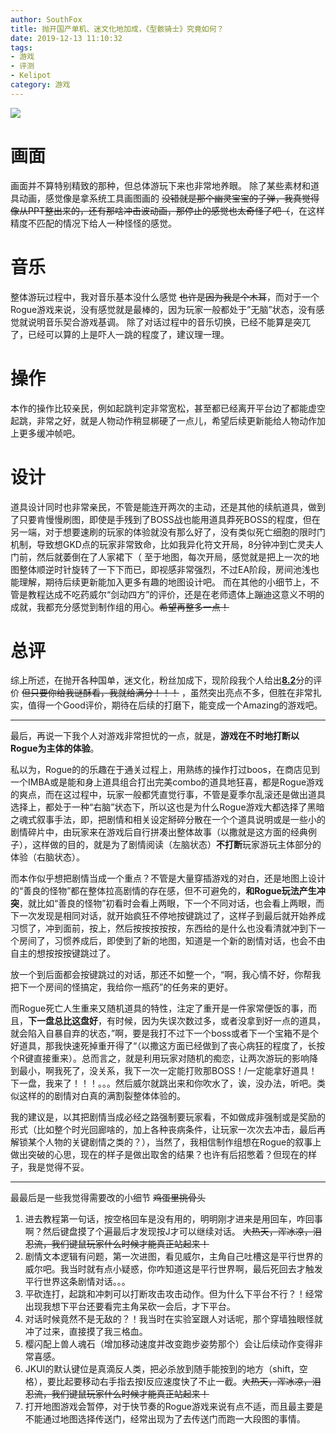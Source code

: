 ```yaml
---
author: SouthFox
title: 抛开国产单机、迷文化地加成，《型骸骑士》究竟如何？
date: 2019-12-13 11:10:32
tags:
- 游戏
- 评测
- Kelipot
category: 游戏
---
```


![](https://w3s.link/ipfs/QmQ7WnER7VBet178Mmb5oEjKEuguuhoY5C7cGETJPaSsim)

<!--more-->

# 画面

画面并不算特别精致的那种，但总体游玩下来也非常地养眼。
除了某些素材和道具动画，感觉像是拿系统工具画图画的 <s><del>没错就是那个幽灵宝宝的子弹，我真觉得像从PPT整出来的，还有那啥冲击波动画，那停止的感觉也太奇怪了吧（</del></s>，在这样精度不匹配的情况下给人一种怪怪的感觉。

# 音乐

整体游玩过程中，我对音乐基本没什么感觉 <s>也许是因为我是个木耳</s>，而对于一个Rogue游戏来说，没有感觉就是最棒的，因为玩家一般都处于”无脑”状态，没有感觉就说明音乐契合游戏基调。
除了对话过程中的音乐切换，已经不能算是突兀了，已经可以算的上是吓人一跳的程度了，建议理一理。

# 操作

本作的操作比较亲民，例如起跳判定非常宽松，甚至都已经离开平台边了都能虚空起跳，非常之好，就是人物动作稍显梆硬了一点儿，希望后续更新能给人物动作加上更多缓冲帧吧。

# 设计

道具设计同时也非常亲民，不管是能连开两次的主动，还是其他的续航道具，做到了只要肯慢慢刷图，即使是手残到了BOSS战也能用道具莽死BOSS的程度，但在另一端，对于想要速刷的玩家的体验就没有那么好了，没有类似死亡细胞的限时门机制，导致想GKD点的玩家非常致命，比如我异化符文开局，8分钟冲到亡灵夫人门前，然后就萎倒在了人家裙下（
至于地图，每次开局，感觉就是把上一次的地图整体顺逆时针旋转了一下下而已，即视感非常强烈，不过EA阶段，房间池浅也能理解，期待后续更新能加入更多有趣的地图设计吧。
而在其他的小细节上，不管是教程达成不吃药威尔“剑动四方”的评价，还是在老师遗体上蹦迪这意义不明的成就，我都充分感觉到制作组的用心。<s>希望再整多一点！</s>

# 总评

综上所述，在抛开各种国单，迷文化，粉丝加成下，现阶段我个人给出<u><strong>8.2</strong></u>分的评价 <s>但只要你给我谜酥看，我就给满分！！！</s> ，虽然突出亮点不多，但胜在非常扎实，值得一个Good评价，期待在后续的打磨下，能变成一个Amazing的游戏吧。

<hr />
最后，再说一下我个人对游戏非常担忧的一点，就是，<strong>游戏在不时地打断以Rogue为主体的体验</strong>。

私以为，Rogue的的乐趣在于通关过程上，用熟练的操作打过boos，在商店见到一个IMBA或是能和身上道具组合打出完美combo的道具地狂喜，都是Rogue游戏的爽点，而在这过程中，玩家一般都凭直觉行事，不管是夏季尔乱滚还是做出道具选择上，都处于一种“右脑”状态下，所以这也是为什么Rogue游戏大都选择了黑暗之魂式叙事手法，即，把剧情和相关设定掰碎分散在一个个道具说明或是一些小的剧情碎片中，由玩家来在游戏后自行拼凑出整体故事（以撒就是这方面的经典例子），这样做的目的，就是为了剧情阅读（左脑状态）<strong>不打断</strong>玩家游玩主体部分的体验（右脑状态）。

而本作似乎想把剧情当成一个重点？不管是大量穿插游戏的对白，还是地图上设计的“善良的怪物”都在整体拉高剧情的存在感，但不可避免的，<strong>和Rogue玩法产生冲突</strong>，就比如“善良的怪物”初看时会看上两眼，下一个不同对话，也会看上两眼，而下一次发现是相同对话，就开始疯狂不停地按键跳过了，这样子到最后就开始养成习惯了，冲到面前，按上，然后按按按按按，东西给的是什么也没看清就冲到下一个房间了，习惯养成后，即使到了新的地图，知道是一个新的剧情对话，也会不由自主的想按按按键跳过了。

放一个到后面都会按键跳过的对话，那还不如整一个，“啊，我心情不好，你帮我把下一个房间的怪搞定，我给你一瓶药”的任务来的更好。

而Rogue死亡人生重来又随机道具的特性，注定了重开是一件家常便饭的事，而且，<strong>下一盘总比这盘好</strong>，有时候，因为失误次数过多，或者没拿到好一点的道具，就会陷入自暴自弃的状态，”啊，要是我打不过下一个boss或者下一个宝箱不是个好道具，那我快速死掉重开得了“（以撒这方面已经做到了丧心病狂的程度了，长按个R键直接重来）。总而言之，就是利用玩家对随机的痴恋，让两次游玩的影响降到最小，啊我死了，没关系，我下一次一定能打败那BOSS！/一定能拿好道具！下一盘，我来了！！！。。。然后威尔就跳出来和你吹水了，诶，没办法，听吧。类似这样的的剧情对白真的满割裂整体体验的。

我的建议是，以其把剧情当成必经之路强制要玩家看，不如做成非强制或是奖励的形式（比如整个时光回廊啥的，加上各种丧病条件，让玩家一次次去冲击，最后再解锁某个人物的关键剧情之类的？），当然了，我相信制作组想在Rogue的叙事上做出突破的心思，现在的样子是做出取舍的结果？也许有后招憋着？但现在的样子，我是觉得不妥。

<hr />
最最后是一些我觉得需要改的小细节 <s>鸡蛋里挑骨头</s>

1. 进去教程第一句话，按空格回车是没有用的，明明刚才进来是用回车，咋回事啊？然后键盘摸了个遍最后才发现按J才可以继续对话。 <s>大热天，浑冰凉，泪忍流，我们键鼠玩家什么时候才能真正站起来！</s>
2. 剧情文本逻辑有问题，第一次进图，看见威尔，主角自己吐槽这是平行世界的威尔吧。我当时就有点小疑惑，你咋知道这是平行世界啊，最后死回去才触发平行世界这条剧情对话。。。
3. 平砍连打，起跳和冲刺可以打断攻击攻击动作。但为什么下平台不行？！经常出现我想下平台还要看完主角呆砍一会后，才下平台。
4. 对话时候竟然不是无敌的？！我当时在实验室跟人对话呢，那个穿墙独眼怪就冲了过来，直接摸了我三格血。
5. 樱闪配上兽人魂石（增加移动速度并改变跑步姿势那个）会让后续动作变得非常喜感。
6. JKUI的默认键位是真滴反人类，把必杀放到随手能按到的地方（shift，空格），要比起要移动右手指去按I反应速度快了不止一截。<s>大热天，浑冰凉，泪忍流，我们键鼠玩家什么时候才能真正站起来！</s>
7. 打开地图游戏会暂停，对于快节奏的Rogue游戏来说有点不适，而且最主要是不能通过地图选择传送门，经常出现为了去传送门而跑一大段图的事情。